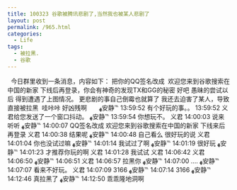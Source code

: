 ```yaml
---
title: 100323 谷歌被腾讯悲剧了,当然我也被某人悲剧了
layout: post
permalink: /965.html
categories:
  - Life
tags:
  - 被拉黑.
  - 谷歌
---
```

  今日群里收到一条消息，内容如下： 把你的QQ签名改成  欢迎您来到谷歌搜索在中国的新家 下线后再登录，你会有神奇的发现TX和GG的秘密 好吧 愚昧的尝试以后 得到遭遇了上图情况。 更悲剧的事自己倒霉也就算了 我还去迫害了某人，导致直接被拉黑  哇咔咔 好凶残啊       ﻬ安静℡ 13:59:52 有个好玩的事。。 13:59:52 义君给您发送了一个窗口抖动。 ﻬ安静℡ 13:59:54 你想玩不。 义君 14:00:03 说来听听 ﻬ安静℡ 14:00:07 QQ签名改成 欢迎您来到谷歌搜索在中国的新家 下线来后再登录 义君 14:00:38 结果呢 ﻬ安静℡ 14:00:48 自己看么 很好玩的说 义君 14:01:04 你也没试过嘛 ﻬ安静℡ 14:01:14 我试过了啊 ﻬ安静℡ 14:01:19 很好玩 ﻬ安静℡ 14:01:23 才推荐你玩的啊 义君 14:01:28 我试试 义君 14:06:42 义君 14:06:50 ﻬ安静℡ 14:06:51 义君 14:06:57 拉黑你 ﻬ安静℡ 14:07:00 &#8230;. ﻬ安静℡ 14:07:07 看来不好玩。 义君 14:07:09 3166 ﻬ安静℡ 14:07:14 3166 ﻬ安静℡ 14:12:46 真拉黑了 ﻬ安静℡ 14:12:50 乖乖隆地洞啊